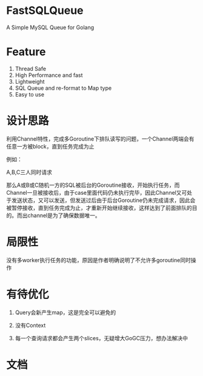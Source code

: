 # FastSQLQueue
A Simple MySQL Queue for Golang

# Feature

1. Thread Safe
2. High Performance and fast
3. Lightweight
4. SQL Queue and re-format to Map type
5. Easy to use


# 设计思路

利用Channel特性，完成多Goroutine下排队读写的问题，一个Channel两端会有任意一方被block，直到任务完成为止

例如：

A,B,C三人同时请求

那么A或B或C随机一方的SQL被后台的Goroutine接收，开始执行任务，而Channel一旦被接收后，由于case里面代码仍未执行完毕，因此Channel又可处于发送状态，又可以发送，但发送过后由于后台Goroutine仍未完成请求，因此会被暂停接收，直到任务完成为止，才重新开始继续接收，这样达到了前面排队的目的。而出channel是为了确保数据唯一。

# 局限性

没有多worker执行任务的功能，原因是作者明确说明了不允许多goroutine同时操作

# 有待优化

1. Query会新产生map，这是完全可以避免的

2. 没有Context

3. 每一个查询请求都会产生两个slices，无疑增大GoGC压力，想办法解决中

# 文档

